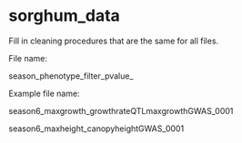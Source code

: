# sorghum_data

Fill in cleaning procedures that are the same for all files.

File name:

season_phenotype_filter_pvalue_

Example file name:

season6_maxgrowth_growthrateQTLmaxgrowthGWAS_0001

season6_maxheight_canopyheightGWAS_0001
